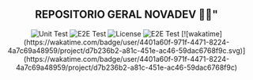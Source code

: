 <h2 align="center">
  REPOSITORIO GERAL NOVADEV  👋🎯"
</h2>

<p align="center">
  <img alt="Unit Test" src="https://img.shields.io/static/v1?label=Languages&message=10&color=d92e2e&labelColor=4f4f4f">
  <img alt="E2E Test" src="https://img.shields.io/static/v1?label=LUMEN%20TC&message=V1&color=informational&labelColor=000000">
  <img alt="License" src="https://img.shields.io/badge/license-MIT-brightgreen">
   <img alt="E2E Test" src="https://img.shields.io/static/v1?label=NOVADEV%20GROUP&message=V1&color=8257E5&labelColor=000001">
    [![wakatime](https://wakatime.com/badge/user/4401a60f-971f-4471-8224-4a7c69a48959/project/d7b236b2-a81c-451e-ac46-59dac6768f9c.svg)](https://wakatime.com/badge/user/4401a60f-971f-4471-8224-4a7c69a48959/project/d7b236b2-a81c-451e-ac46-59dac6768f9c)
</p>
 
 

